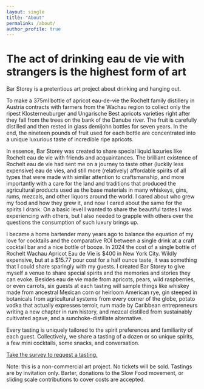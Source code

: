 ```yaml
---
layout: single
title: "About"
permalink: /about/
author_profile: true
---
```


# The act of drinking eau de vie with strangers is the highest form of art

Bar Storey is a pretentious art project about drinking and hanging out.

To make a 375ml bottle of apricot eau-de-vie the Rochelt family distillery in Austria contracts with farmers from the Wachau region to collect only the ripest Klosterneuburger and Ungarische Best apricots varieties right after they fall from the trees on the bank of the Danube river. The fruit is carefully distilled and then rested in glass demijohn bottles for seven years. In the end, the nineteen pounds of fruit used for each bottle are concentrated into a unique luxurious taste of incredible ripe apricots.

In essence, Bar Storey was created to share special liquid luxuries like Rochelt eau de vie with friends and acquaintances. The brilliant existence of Rochelt eau de vie had sent me on a journey to taste other (luckily less expensive) eau de vies, and still more (relatively) affordable spirits of all types that were made with similar attention to craftsmanship, and more importantly with a care for the land and traditions that produced the agricultural products used as the base materials in many whiskeys, gins, rums, mezcals, and other liquors around the world. I cared about who grew my food and how they grew it, and now I cared about the same for the spirits I drank. On a basic level I wanted to share the beautiful tastes I was experiencing with others, but I also needed to grapple with others over the questions the consumption of such luxury brings up.

I became a home bartender many years ago to balance the equation of my love for cocktails and the comparative ROI between a single drink at a craft cocktail bar and a nice bottle of booze. In 2024 the cost of a single bottle of Rochelt Wachau Apricot Eau de Vie is $400 in New York City. Wildly expensive, but at a $15.77 pour cost for a half ounce taste, it was something that I could share sparingly with my guests. I created Bar Storey to give myself a venue to share special spirits and the memories and stories they can evoke. Besides eau de vie made from apricots, pears, wild raspberries, or even carrots, six guests at each tasting will sample things like whiskey made from ancestral Mexican corn or heirloom American rye, gin steeped in botanicals from agricultural systems from every corner of the globe, potato vodka that actually expresses terroir, rum made by Caribbean entrepreneurs writing a new chapter in rum history, and mezcal distilled from sustainably cultivated agave, and a sunchoke-distillate alternative.

Every tasting is uniquely tailored to the spirit preferences and familiarity of each guest. Collectively, we share a tasting of a dozen or so unique spirits, a few mini cocktails, some snacks, and conversation.

[Take the survey to request a tasting.](/barstorey/survey/)

Note: this is a non-commercial art project. No tickets will be sold. Tastings are by invitation only. Barter, donations to the Slow Food movement, or sliding scale contributions to cover costs are accepted.
